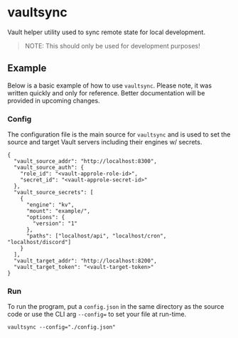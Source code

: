 # vaultsync

Vault helper utility used to sync remote state for local development.

> NOTE: This should only be used for development purposes!

## Example

Below is a basic example of how to use `vaultsync`. Please note, it was written quickly and only for reference. Better documentation will be provided in upcoming changes.

### Config

The configuration file is the main source for `vaultsync` and is used to set the source and target Vault servers including their engines w/ secrets.

```
{
  "vault_source_addr": "http://localhost:8300",
  "vault_source_auth": {
    "role_id": "<vault-approle-role-id>",
    "secret_id": "<vault-approle-secret-id>"
  },
  "vault_source_secrets": [
    {
      "engine": "kv",
      "mount": "example/",
      "options": {
        "version": "1"
      },
      "paths": ["localhost/api", "localhost/cron", "localhost/discord"]
    }
  ],
  "vault_target_addr": "http://localhost:8200",
  "vault_target_token": "<vault-target-token>"
}
```

### Run

To run the program, put a `config.json` in the same directory as the source code or use the CLI arg `--config=` to set your file at run-time.

```
vaultsync --config="./config.json"
```
